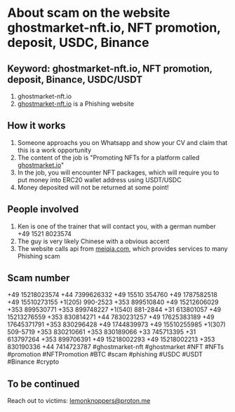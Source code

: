 # About scam on the website ghostmarket-nft.io, NFT promotion, deposit, USDC, Binance

## Keyword: ghostmarket-nft.io, NFT promotion, deposit, Binance, USDC/USDT

1. ghostmarket-nft.io
2. [ghostmarket-nft.io](https://ghostmarket-nft.io/) is a Phishing website

## How it works

1. Someone approachs you on Whatsapp and show your CV and claim that this is a work opportunity
2. The content of the job is "Promoting NFTs for a platform called [ghostmarket.io](https://ghostmarket.io/)"
3. In the job, you will encounter NFT packages, which will require you to put money into ERC20 wallet address using USDT/USDC
4. Money deposited will not be returned at some point!

## People involved

1. Ken is one of the trainer that will contact you, with a german number +49 1521 8023574
2. The guy is very likely Chinese with a obvious accent
3. The website calls api from [meiqia.com](https://www.meiqia.com/), which provides services to many Phishing scam

## Scam number
+49 15218023574
+44 7399626332
+49 15510 354760
+49 1787582518
+49 15510273155
+1(205) 990-2523
+353 899510840
+49 15212606029
+353 899530771
+353 899748227
+1(540) 881-2844
+31 613801057
+49 15213276559
+353 830814271
+44 7830231257
+49 17625383189
+49 17645371791
+353 830296428
+49 1744839973
+49 15510255985
+1(307) 509-5719
+353 830210661
+353 830189066
+33 745713395
+31 613797264
+353 899706391
+49 15218002293
+49 15218002213
+353 830190336
+44 7414723787
#ghostmarket-nft
#ghostmarket #NFT #NFTs #promotion  #NFTPromotion #BTC #scam #phishing #USDC #USDT #Binance #crypto

## To be continued
Reach out to victims: lemonknoppers@proton.me

